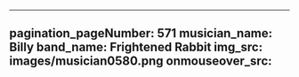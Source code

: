 ------
pagination_pageNumber: 571
musician_name: Billy
band_name: Frightened Rabbit
img_src: images/musician0580.png
onmouseover_src: 
------